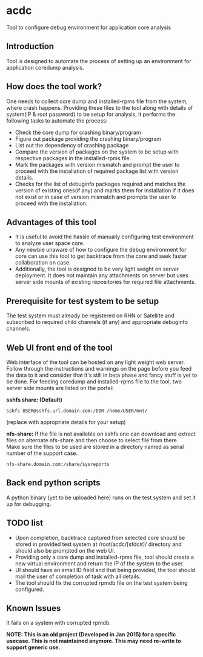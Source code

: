 # acdc
Tool to configure debug environment for application core analysis

## Introduction
Tool is designed to automate the process of setting up an environment for application coredump analysis.
 
## How does the tool work?
One needs to collect core dump and installed-rpms file from the system, where crash happens. Providing these files to the tool along with details of system(IP & root password) to be setup for analysis, it performs the following tasks to automate the process:

 - Check the core dump for crashing binary/program
 - Figure out package providing the crashing binary/program
 - List out the dependency of crashing package
 - Compare the version of packages on the system to be setup with respective packages in the installed-rpms file.
 - Mark the packages with version mismatch and prompt the user to proceed with the installation of required package list with version details.
 - Checks for the list of debuginfo packages required and matches the version of existing ones(if any) and marks them for installation if it does not exist or in case of version mismatch and prompts the user to proceed with the installation.

## Advantages of this tool
 - It is useful to avoid the hassle of manually configuring test environment to analyze user space core.
 - Any newbie unaware of how to configure the debug environment for core can use this tool to get backtrace from the core and seek faster collaboration on case.
 - Additionally, the tool is designed to be very light weight on server deployment. It does not maintain any attachments on server but uses server side mounts of existing repositories for required file attachments.
 

## Prerequisite for test system to be setup
The test system must already be registered on RHN or Satellite and subscribed to required child channels (if any) and appropriate debuginfo channels.
 

## Web UI front end of the tool
Web interface of the tool can be hosted on any light weight web server.
Follow through the instructions and warnings on the page before you feed the data to it and consider that it's still in beta phase and fancy stuff is yet to be done.
For feeding coredump and installed-rpms file to the tool, two server side mounts are listed on the portal:

**sshfs share: (Default)**
```
sshfs USER@sshfs.url.domain.com:/DIR /home/USER/mnt/
```
(replace with appropriate details for your setup)

**nfs-share:**
If the file is not available on sshfs one can download and extract files on alternate nfs-share and then choose to select file from there.  
Make sure the files to be used are stored in a directory named as serial number of the support case.
```
nfs-share.domain.com:/share/sysreports
```

## Back end python scripts
A python binary (yet to be uploaded here) runs on the test system and set it up for debugging.

## TODO list
 - Upon completion, backtrace captured from selected core should be stored in provided test system at /root/acdc/[sfdc#]/ directory and should also be prompted on the web UI.
 - Providing only a core dump and installed-rpms file, tool should create a new virtual environment and return the IP of the system to the user.
 - UI should have an email ID field and that being provided, the tool should mail the user of completion of task with all details.
 - The tool should fix the corrupted rpmdb file on the test system being configured.
 
## Known Issues
It fails on a system with corrupted rpmdb. 

**NOTE: This is an old project (Developed in Jan 2015) for a specific usecase. This is not maintained anymore. This may need re-write to support generic use.**



